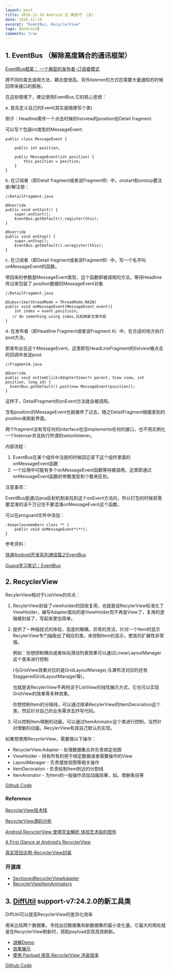 ```yaml
---
layout: post
title: 2016-12-19 Android 之 微技巧 （五）
date: 2016-12-19
excerpt: "EventBus, RecyclerView"
tags: [Android]
comments: true
---
```



## 1. EventBus （解除高度耦合的通讯框架）

[EventBus框架： 一个典型的发布者-订阅者模式](https://github.com/greenrobot/EventBus )

跨不同的类去调用方法，耦合度很高。另外listener的方式在需要大量通知的时候回带来接口的膨胀。

在这些情境下，建议使用EventBus.它的核心思想：

a. 首先定义自己的Event(其实是随便写个类)

例子：Headline需传一个点击时候的listview的position给Detail fragment. 

可以写个包装int类型的MessageEvent:
   
    public class MessageEvent {
    
        public int position;
    
        public MessageEvent(int position) {
            this.position = position;
        }
    }
    
b.  在订阅者（即Detail fragment或者说FragmentB）中，onstart和onstop要注册/解注册：

    //DetailFragment.java
    
    @Override
    public void onStart() {
        super.onStart();
        EventBus.getDefault().register(this);
    }
    
    @Override
    public void onStop() {
        super.onStop();
        EventBus.getDefault().unregister(this);
    }

c. 在订阅者（即Detail fragment或者说FragmentB）中，写一个名字叫onMessageEvent的函数。

带回来的参数是MessageEvent类型，这个函数即被调用的方法，等待Headline传过来包装了 position数据的MessageEvent对象

    //DetailFragment.java
        
    @Subscribe(threadMode = ThreadMode.MAIN)  
    public void onMessageEvent(MessageEvent event){
        int index = event.positioin;
       // do something using index,比如刷新文章内容
    }

d. 在发布者（即Headline Fragment或者说Fragment A）中，在合适的地方执行post方法。

即发布出去这个MessageEvent，这里即在HeadLineFragment的listview被点击的回调中发送post:

    //FragmentA.java
    
    @Override 
    public void onItemClick(AdapterView<?> parent, View view, int position, long id) {        
      EventBus.getDefault().post(new MessageEvent(position));
    }


这样子，DetailFragment的onEvent方法就会被调用。

含有position的MessageEvent也就被传了过去，随之DetailFragment根据拿到的position来刷新界面。

两个fragment没有写任何的interface也没implements任何的接口，也不用实例化一个listenser并且执行所谓的setonlistener。

内部流程：

1. EventBus在某个组件中注册的时候回记录下这个组件里面的onMessageEvent函数
2. 一个应用中可能有多个onMessageEvent函数等待被调用，这里即通过onMessageEvent函数的参数类型和个数来区别。

注意事项：

EventBus是通过java反射机制来找到这个onEvent方法的，所以打包的时候若需要混淆的话千万记住不要混淆onMessageEvent这个函数。

可以在proguard文件中添加：

    -keepclassmembers class ** {
        public void onMessageEvent*(**);
    }

参考资料：

[快速Android开发系列通信篇之EventBus](http://www.cnblogs.com/angeldevil/p/3715934.html)

[Guava学习笔记：EventBus](http://www.cnblogs.com/peida/p/EventBus.html)

## 2. RecyclerView

RecylerView相对于ListView的优点：

1. RecylerView封装了viewholder的回收复用，也就是说RecylerView标准化了ViewHolder，编写Adapter面向的是ViewHolder而不再是View了，复用的逻辑被封装了，写起来更加简单。
2. 提供了一种插拔式的体验，高度的解耦，异常的灵活，针对一个Item的显示RecylerView专门抽取出了相应的类，来控制Item的显示，使其的扩展性非常强。

    例如：你想控制横向或者纵向滑动列表效果可以通过LinearLayoutManager这个类来进行控制
    
    (与GridView效果对应的是GridLayoutManager,与瀑布流对应的还有StaggeredGridLayoutManager等)，
    
    也就是说RecylerView不再拘泥于ListView的线性展示方式，它也可以实现GridView的效果等多种效果。
    
    你想控制Item的分隔线，可以通过继承RecylerView的ItemDecoration这个类，然后针对自己的业务需求去抒写代码。

3. 可以控制Item增删的动画，可以通过ItemAnimator这个类进行控制，当然针对增删的动画，RecylerView有其自己默认的实现。


如果想使用RecyclerView，需要做以下操作：

- RecyclerView.Adapter - 处理数据集合并负责绑定视图
- ViewHolder - 持有所有的用于绑定数据或者需要操作的View
- LayoutManager - 负责摆放视图等相关操作
- ItemDecoration - 负责绘制Item附近的分割线
- ItemAnimator - 为Item的一般操作添加动画效果，如，增删条目等

[Github Code](https://github.com/vivianking6855/android-ui/tree/ui-advanced)

### Reference

[RecyclerView技术栈](http://www.jianshu.com/p/16712681731e)

[RecyclerView源码分析](http://www.jcodecraeer.com/a/anzhuokaifa/androidkaifa/2016/0307/4032.html)

[Android RecyclerView 使用完全解析 体验艺术般的控件](http://blog.csdn.net/lmj623565791/article/details/45059587)

[A First Glance at Android’s RecyclerView](https://www.grokkingandroid.com/first-glance-androids-recyclerview/)

[真实项目运用-RecyclerView封装](http://blog.csdn.net/u014315849/article/details/52537700)

### 开源库

- [SectionedRecyclerViewAdapter](https://github.com/luizgrp/SectionedRecyclerViewAdapter)
- [RecyclerViewItemAnimators](https://github.com/gabrielemariotti/RecyclerViewItemAnimators)


## 3. [DiffUtil](http://blog.csdn.net/zxt0601/article/details/52562770) support-v7:24.2.0的新工具类

DiffUtil可以提高RecyclerView的差异化效率

用来比较两个数据集，寻找出旧数据集和新数据集的最小变化量。它最大的用处就是在RecyclerView刷新时，搭配payload实现高效刷新。 

- [讲解Demo](https://github.com/mcxtzhang/DiffUtils)   
- [效果展示](http://www.itwendao.com/article/detail/51690.html)  
- [使用 Payload 提高 RecyclerView 渲染效率](http://www.tuicool.com/articles/EnyARvQ)

[Github Code](https://github.com/vivianking6855/android-ui/tree/ui-advanced)

